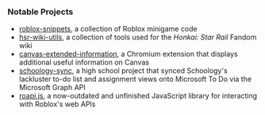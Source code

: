 ### Notable Projects
* [roblox-snippets](https://github.com/celeranis/roblox-snippets), a collection of Roblox minigame code
* [hsr-wiki-utils](https://github.com/celeranis/hsr-wiki-utils), a collection of tools used for the *Honkai: Star Rail* Fandom wiki
* [canvas-extended-information](https://github.com/celeranis/canvas-extended-information), a Chromium extension that displays additional useful information on Canvas
* [schoology-sync](https://github.com/celeranis/schoology-sync), a high school project that synced Schoology's lackluster to-do list and assignment views onto Microsoft To Do via the Microsoft Graph API
* [roapi.js](https://github.com/rbxtools/roapi.js), a now-outdated and unfinished JavaScript library for interacting with Roblox's web APIs
